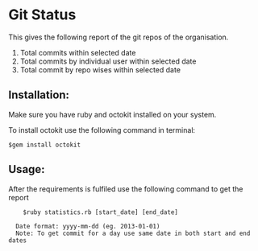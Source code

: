 Git Status
=========

This gives the following report of the git repos of the organisation.

 1. Total commits within selected date
 2. Total commits by individual user within selected date
 3. Total commit by repo wises within selected date
	
Installation:
--------------- 
Make sure you have ruby and octokit installed on your system. 

To install octokit use the following command in terminal:
 
```	
$gem install octokit
```

Usage: 
---------
After the requirements is fulfiled use the following command to get the report
```
	$ruby statistics.rb [start_date] [end_date]
```

      Date format: yyyy-mm-dd (eg. 2013-01-01)
      Note: To get commit for a day use same date in both start and end dates